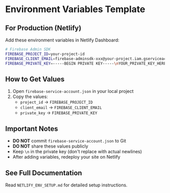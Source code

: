 # Environment Variables Template

## For Production (Netlify)

Add these environment variables in Netlify Dashboard:

```bash
# Firebase Admin SDK
FIREBASE_PROJECT_ID=your-project-id
FIREBASE_CLIENT_EMAIL=firebase-adminsdk-xxx@your-project.iam.gserviceaccount.com
FIREBASE_PRIVATE_KEY=-----BEGIN PRIVATE KEY-----\nYOUR_PRIVATE_KEY_HERE\n-----END PRIVATE KEY-----\n
```

## How to Get Values

1. Open `firebase-service-account.json` in your local project
2. Copy the values:
   - `project_id` → `FIREBASE_PROJECT_ID`
   - `client_email` → `FIREBASE_CLIENT_EMAIL`
   - `private_key` → `FIREBASE_PRIVATE_KEY`

## Important Notes

- **DO NOT** commit `firebase-service-account.json` to Git
- **DO NOT** share these values publicly
- Keep `\n` in the private key (don't replace with actual newlines)
- After adding variables, redeploy your site on Netlify

## See Full Documentation

Read `NETLIFY_ENV_SETUP.md` for detailed setup instructions.
